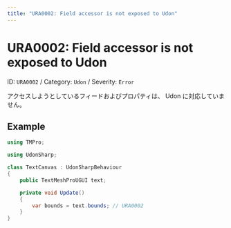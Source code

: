 ```yaml
---
title: "URA0002: Field accessor is not exposed to Udon"
---
```


# URA0002: Field accessor is not exposed to Udon

ID: `URA0002` /
Category: <code data-color="category-udon">Udon</code> /
Severity: <code data-color="severity-error">Error</code>

アクセスしようとしているフィードおよびプロパティは、 Udon に対応していません。

## Example

```csharp
using TMPro;

using UdonSharp;

class TextCanvas : UdonSharpBehaviour
{
    public TextMeshProUGUI text;

    private void Update()
    {
        var bounds = text.bounds; // URA0002
    }
}
```
